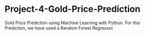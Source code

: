 # Project-4-Gold-Price-Prediction
Gold Price Prediction using Machine Learning with Python. For this Prediction, we have used a Random Forest Regressor.
